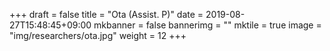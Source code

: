+++
draft = false
title = "Ota (Assist. P)"
date = 2019-08-27T15:48:45+09:00
mkbanner = false
bannerimg = ""
mktile = true
image = "img/researchers/ota.jpg"
weight = 12
+++




